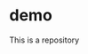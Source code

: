 # demo
<!DOCTYPEhtml>
<html>
<head>
  <title>Pretty</title>
</head>
<body>
  <p>This is a repository</p>
</body>
</html>
